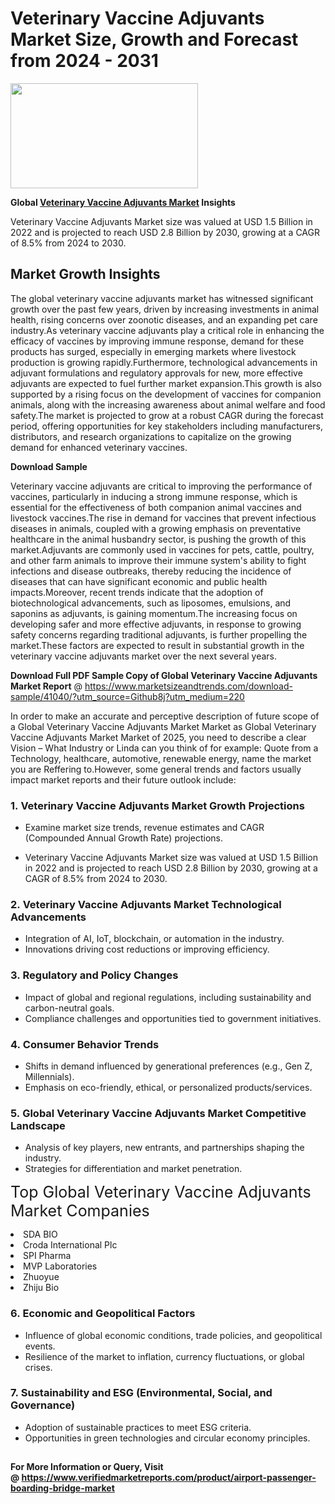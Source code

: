 <H1>Veterinary Vaccine Adjuvants Market Size, Growth and Forecast from 2024 - 2031</H1><img class="aligncenter size-medium wp-image-584254" src="https://thirdeyenews.in/wp-content/uploads/2024/09/Global-Market-Research-300x168.jpeg" alt="" width="300" height="168" /><p><strong>Global&nbsp;<a href="https://www.marketsizeandtrends.com/download-sample/41040/?utm_source=Github8j?utm_medium=220">Veterinary Vaccine Adjuvants Market</a> Insights</strong></p><p>Veterinary Vaccine Adjuvants Market size was valued at USD 1.5 Billion in 2022 and is projected to reach USD 2.8 Billion by 2030, growing at a CAGR of 8.5% from 2024 to 2030.</p><p><h2>Market Growth Insights</h2> <p>The global veterinary vaccine adjuvants market has witnessed significant growth over the past few years, driven by increasing investments in animal health, rising concerns over zoonotic diseases, and an expanding pet care industry.As veterinary vaccine adjuvants play a critical role in enhancing the efficacy of vaccines by improving immune response, demand for these products has surged, especially in emerging markets where livestock production is growing rapidly.Furthermore, technological advancements in adjuvant formulations and regulatory approvals for new, more effective adjuvants are expected to fuel further market expansion.This growth is also supported by a rising focus on the development of vaccines for companion animals, along with the increasing awareness about animal welfare and food safety.The market is projected to grow at a robust CAGR during the forecast period, offering opportunities for key stakeholders including manufacturers, distributors, and research organizations to capitalize on the growing demand for enhanced veterinary vaccines.</p> <p><strong>Download Sample</strong></p> <p>Veterinary vaccine adjuvants are critical to improving the performance of vaccines, particularly in inducing a strong immune response, which is essential for the effectiveness of both companion animal vaccines and livestock vaccines.The rise in demand for vaccines that prevent infectious diseases in animals, coupled with a growing emphasis on preventative healthcare in the animal husbandry sector, is pushing the growth of this market.Adjuvants are commonly used in vaccines for pets, cattle, poultry, and other farm animals to improve their immune system's ability to fight infections and disease outbreaks, thereby reducing the incidence of diseases that can have significant economic and public health impacts.Moreover, recent trends indicate that the adoption of biotechnological advancements, such as liposomes, emulsions, and saponins as adjuvants, is gaining momentum.The increasing focus on developing safer and more effective adjuvants, in response to growing safety concerns regarding traditional adjuvants, is further propelling the market.These factors are expected to result in substantial growth in the veterinary vaccine adjuvants market over the next several years.</p> <p><span class=""><strong>Download Full PDF Sample Copy of Global Veterinary Vaccine Adjuvants Market Report</strong> @ <a href="https://www.marketsizeandtrends.com/download-sample/41040/?utm_source=Github8j?utm_medium=220" target="_blank">https://www.marketsizeandtrends.com/download-sample/41040/?utm_source=Github8j?utm_medium=220</a></span></p><p>In order to make an accurate and perceptive description of future scope of a Global&nbsp;Veterinary Vaccine Adjuvants Market Market as Global&nbsp;Veterinary Vaccine Adjuvants Market Market of 2025, you need to describe a clear Vision &ndash; What Industry or Linda can you think of for example: Quote from a Technology, healthcare, automotive, renewable energy, name the market you are Reffering to.However, some general trends and factors usually impact market reports and their future outlook include:</p><h3>1.&nbsp;<strong>Veterinary Vaccine Adjuvants Market Growth Projections</strong></h3><ul><li>Examine market size trends, revenue estimates and CAGR (Compounded Annual Growth Rate) projections.</li><li><p>Veterinary Vaccine Adjuvants Market size was valued at USD 1.5 Billion in 2022 and is projected to reach USD 2.8 Billion by 2030, growing at a CAGR of 8.5% from 2024 to 2030.</p></li></ul><h3>2.&nbsp;<strong>Veterinary Vaccine Adjuvants Market Technological Advancements</strong></h3><ul><li>Integration of AI, IoT, blockchain, or automation in the industry.</li><li>Innovations driving cost reductions or improving efficiency.</li></ul><h3>3.&nbsp;<strong>Regulatory and Policy Changes</strong></h3><ul><li>Impact of global and regional regulations, including sustainability and carbon-neutral goals.</li><li>Compliance challenges and opportunities tied to government initiatives.</li></ul><h3>4.&nbsp;<strong>Consumer Behavior Trends</strong></h3><ul><li>Shifts in demand influenced by generational preferences (e.g., Gen Z, Millennials).</li><li>Emphasis on eco-friendly, ethical, or personalized products/services.</li></ul><h3>5.&nbsp;<strong>Global Veterinary Vaccine Adjuvants Market Competitive Landscape</strong></h3><ul><li>Analysis of key players, new entrants, and partnerships shaping the industry.</li><li>Strategies for differentiation and market penetration.</li></ul><p data-pm-slice="1 1 []"><span style="color: inherit; font-family: inherit; font-size: 25px;">Top Global Veterinary Vaccine Adjuvants Market Companies</span></p><div class="" data-test-id=""><p><li>SDA BIO</li><li> Croda International Plc</li><li> SPI Pharma</li><li> MVP Laboratories</li><li> Zhuoyue</li><li> Zhiju Bio</li></p></div><h3>6.&nbsp;<strong>Economic and Geopolitical Factors</strong></h3><ul><li>Influence of global economic conditions, trade policies, and geopolitical events.</li><li>Resilience of the market to inflation, currency fluctuations, or global crises.</li></ul><h3>7.&nbsp;<strong>Sustainability and ESG (Environmental, Social, and Governance)</strong></h3><ul><li>Adoption of sustainable practices to meet ESG criteria.</li><li>Opportunities in green technologies and circular economy principles.</li></ul><h2><strong style="font-size: 14px;">For More Information or Query, Visit @&nbsp;</strong><a style="background-color: #ffffff; font-size: 14px;" href="https://www.marketsizeandtrends.com/report/veterinary-vaccine-adjuvants-market/" target="_blank">https://www.verifiedmarketreports.com/product/airport-passenger-boarding-bridge-market</a></h2>